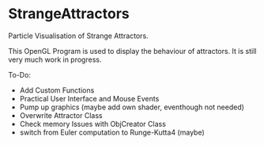 # StrangeAttractors
Particle Visualisation of Strange Attractors. 

This OpenGL Program is used to display the behaviour of attractors. It is still very much work in progress. 

To-Do:
- Add Custom Functions 
- Practical User Interface and Mouse Events
- Pump up graphics (maybe add own shader, eventhough not needed)
- Overwrite Attractor Class
- Check memory Issues with ObjCreator Class
- switch from Euler computation to Runge-Kutta4 (maybe)
